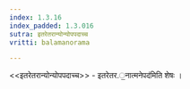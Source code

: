 ```yaml
---
index: 1.3.16
index_padded: 1.3.016
sutra: इतरेतरान्योन्योपपदाच्च
vritti: balamanorama

---
```

<<इतरेतरान्योन्योपपदाच्च>> - इतरेतर.॒नात्मनेपद॑मिति शेषः । 
